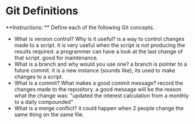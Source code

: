 # Git Definitions

**Instructions: ** Define each of the following Git concepts.

* What is version control?  Why is it useful?
is a way to control changes made to a script.  it is very useful when the script is not producing the results required.  a programmer can have a look at the last change of that script. good for maintenance.
* What is a branch and why would you use one?
a branch is pointer to a future commit.  it is a new instance (sounds like), its used to make changes to a script.
* What is a commit? What makes a good commit message?
record the changes made to the repository. a good message will be the reason what the change was: "updated the interest calculation from a monthly to a daily compounded"
* What is a merge conflict?
it could happen when 2 people change the same thing on the same file.
